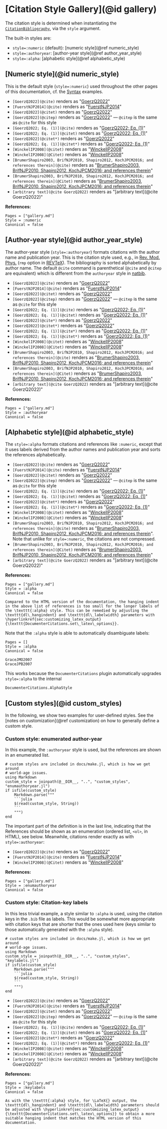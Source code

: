 # [Citation Style Gallery](@id gallery)

The citation style is determined when instantiating the [`CitationBibliography`](@ref), via the `style` argument.

The built-in styles are:

* `style=:numeric` (default): [numeric style](@ref numeric_style)
* `style=:authoryear`: [author-year style](@ref author_year_style)
* `style=:alpha`: [alphabetic style](@ref alphabetic_style)

## [Numeric style](@id numeric_style)

This is the default style (`style=:numeric`) used throughout the other pages of this documentation, cf. the [Syntax](@ref) examples.

* `[GoerzQ2022](@cite)` renders as "[GoerzQ2022](@cite)"
* `[FuerstNJP2014](@cite)` renders as "[FuerstNJP2014](@cite)"
* `[GoerzQ2022](@citet)` renders as "[GoerzQ2022](@citet)"
* `[GoerzQ2022](@citep)` renders as "[GoerzQ2022](@citep)" — `@citep` is the same as `@cite` for this style
* `[GoerzQ2022; Eq. (1)](@cite)` renders as "[GoerzQ2022; Eq. (1)](@cite)"
* `[GoerzQ2022; Eq. (1)](@citet)` renders as "[GoerzQ2022; Eq. (1)](@citet)"
* `[GoerzQ2022](@citet*)` renders as "[GoerzQ2022](@citet*)"
* `[GoerzQ2022; Eq. (1)](@citet*)` renders as "[GoerzQ2022; Eq. (1)](@citet*)"
* `[WinckelIP2008](@citet)` renders as "[WinckelIP2008](@citet)"
* `[WinckelIP2008](@Citet)` renders as "[WinckelIP2008](@Citet)"
* `[BrumerShapiro2003, BrifNJP2010, Shapiro2012, KochJPCM2016; and references therein](@cite)` renders as "[BrumerShapiro2003, BrifNJP2010, Shapiro2012, KochJPCM2016; and references therein](@cite)"
* `[BrumerShapiro2003, BrifNJP2010, Shapiro2012, KochJPCM2016; and references therein](@Citet)` renders as "[BrumerShapiro2003, BrifNJP2010, Shapiro2012, KochJPCM2016; and references therein](@Citet)"
* `[arbitrary text](@cite GoerzQ2022)` renders as "[arbitrary text](@cite GoerzQ2022)"

**References:**

```@bibliography
Pages = ["gallery.md"]
Style = :numeric
Canonical = false
```

## [Author-year style](@id author_year_style)

The author-year style (`style=:authoryear`) formats citations with the author name and publication year. This is the citation style used, e.g., in [Rev. Mod. Phys.](https://journals.aps.org/rmp/) (`rmp` option in [REVTeX](https://www.ctan.org/tex-archive/macros/latex/contrib/revtex/auguide)). The bibliography is sorted alphabetically by author name. The default `@cite` command is parenthetical (`@cite` and `@citep` are equivalent) which is different from the `authoryear` style in [natbib](https://mirrors.rit.edu/CTAN/macros/latex/contrib/natbib/natnotes.pdf).

* `[GoerzQ2022](@cite)` renders as "[GoerzQ2022](@cite%authoryear%)"
* `[FuerstNJP2014](@cite)` renders as "[FuerstNJP2014](@cite%authoryear%)"
* `[GoerzQ2022](@citet)` renders as "[GoerzQ2022](@citet%authoryear%)"
* `[GoerzQ2022](@citep)` renders as "[GoerzQ2022](@citep%authoryear%)" — `@citep` is the same as `@cite` for this style
* `[GoerzQ2022; Eq. (1)](@cite)` renders as "[GoerzQ2022; Eq. (1)](@cite%authoryear%)"
* `[GoerzQ2022; Eq. (1)](@citet)` renders as "[GoerzQ2022; Eq. (1)](@citet%authoryear%)"
* `[GoerzQ2022](@cite*)` renders as "[GoerzQ2022](@cite*%authoryear%)"
* `[GoerzQ2022](@citet*)` renders as "[GoerzQ2022](@citet*%authoryear%)"
* `[GoerzQ2022; Eq. (1)](@cite*)` renders as "[GoerzQ2022; Eq. (1)](@cite*%authoryear%)"
* `[GoerzQ2022; Eq. (1)](@citet*)` renders as "[GoerzQ2022; Eq. (1)](@citet*%authoryear%)"
* `[WinckelIP2008](@citet)` renders as "[WinckelIP2008](@citet%authoryear%)"
* `[WinckelIP2008](@Citet)` renders as "[WinckelIP2008](@Citet%authoryear%)"
* `[BrumerShapiro2003, BrifNJP2010, Shapiro2012, KochJPCM2016; and references therein](@cite)` renders as "[BrumerShapiro2003, BrifNJP2010, Shapiro2012, KochJPCM2016; and references therein](@cite%authoryear%)"
* `[BrumerShapiro2003, BrifNJP2010, Shapiro2012, KochJPCM2016; and references therein](@Citet)` renders as "[BrumerShapiro2003, BrifNJP2010, Shapiro2012, KochJPCM2016; and references therein](@Citet%authoryear%)"
* `[arbitrary text](@cite GoerzQ2022)` renders as "[arbitrary text](@cite GoerzQ2022)"

**References:**

```@bibliography
Pages = ["gallery.md"]
Style = :authoryear
Canonical = false
```

## [Alphabetic style](@id alphabetic_style)

The `style=:alpha` formats citations and references like `:numeric`, except that it uses labels derived from the author names and publication year and sorts the references alphabetically.

* `[GoerzQ2022](@cite)` renders as "[GoerzQ2022](@cite%alpha%)"
* `[FuerstNJP2014](@cite)` renders as "[FuerstNJP2014](@cite%alpha%)"
* `[GoerzQ2022](@citet)` renders as "[GoerzQ2022](@citet%alpha%)"
* `[GoerzQ2022](@citep)` renders as "[GoerzQ2022](@citep%alpha%)" — `@citep` is the same as `@cite` for this style
* `[GoerzQ2022; Eq. (1)](@cite)` renders as "[GoerzQ2022; Eq. (1)](@cite%alpha%)"
* `[GoerzQ2022; Eq. (1)](@citet)` renders as "[GoerzQ2022; Eq. (1)](@citet%alpha%)"
* `[GoerzQ2022](@citet*)` renders as "[GoerzQ2022](@citet*%alpha%)"
* `[GoerzQ2022; Eq. (1)](@citet*)` renders as "[GoerzQ2022; Eq. (1)](@citet*%alpha%)"
* `[WinckelIP2008](@citet)` renders as "[WinckelIP2008](@citet%alpha%)"
* `[WinckelIP2008](@Citet)` renders as "[WinckelIP2008](@Citet%alpha%)"
* `[BrumerShapiro2003, BrifNJP2010, Shapiro2012, KochJPCM2016; and references therein](@cite)` renders as "[BrumerShapiro2003, BrifNJP2010, Shapiro2012, KochJPCM2016; and references therein](@cite%alpha%)". Note that unlike for `style=:numeric`, the citations are not compressed.
* `[BrumerShapiro2003, BrifNJP2010, Shapiro2012, KochJPCM2016; and references therein](@Citet)` renders as "[BrumerShapiro2003, BrifNJP2010, Shapiro2012, KochJPCM2016; and references therein](@Citet%alpha%)"
* `[arbitrary text](@cite GoerzQ2022)` renders as "[arbitrary text](@cite GoerzQ2022)"

**References:**

```@bibliography
Pages = ["gallery.md"]
Style = :alpha
Canonical = false
```

```@raw latex
Compared to the HTML version of the documentation, the hanging indent in the above list of references is too small for the longer labels of the \texttt{:alpha} style. This can be remedied by adjusting the \texttt{dl\_hangindent} and \texttt{dl\_labelwidth} parameters with \hyperlinkref{sec:customizing_latex_output}{\texttt{DocumenterCitations.set\_latex\_options}}.
```

Note that the `:alpha` style is able to automatically disambiguate labels:

```@bibliography
Pages = []
Style = :alpha
Canonical = false

GraceJMO2007
GraceJPB2007
```

This works because the `DocumenterCitations` plugin automatically upgrades `style=:alpha` to the internal

```@docs
DocumenterCitations.AlphaStyle
```


## [Custom styles](@id custom_styles)

In the following, we show two examples for user-defined styles. See the [notes on customization](@ref customization) on how to generally define a custom style.

### Custom style: enumerated author-year

In this example, the `:authoryear` style is used, but the references are shown in an enumerated list.

~~~@eval
# custom styles are included in docs/make.jl, which is how we get around
# world-age issues.
using Markdown
custom_style = joinpath(@__DIR__, "..", "custom_styles", "enumauthoryear.jl")
if isfile(custom_style)
    Markdown.parse("""
    ```julia
    $(read(custom_style, String))
    ```
    """)
end
~~~

The important part of the definition is in the last line, indicating that the References should be shown as an enumeration (ordered list, `<ol>`, in HTML), see below. Meanwhile, citations render exactly as with `style=:authoryear`:

* `[GoerzQ2022](@cite)` renders as "[GoerzQ2022](@cite%enumauthoryear%)"
* `[FuerstNJP2014](@cite)` renders as "[FuerstNJP2014](@cite%enumauthoryear%)"
* `[WinckelIP2008](@Citet)` renders as "[WinckelIP2008](@Citet%enumauthoryear%)"

**References:**

```@bibliography
Pages = ["gallery.md"]
Style = :enumauthoryear
Canonical = false
```

### Custom style: Citation-key labels

In this less trivial example, a style similar to `:alpha` is used, using the citation keys in the `.bib` file as labels. This would be somewhat more appropriate with citation keys that are shorter that the ones used here (keys similar to those automatically generated with the `:alpha` style).

~~~@eval
# custom styles are included in docs/make.jl, which is how we get around
# world-age issues.
using Markdown
custom_style = joinpath(@__DIR__, "..", "custom_styles", "keylabels.jl")
if isfile(custom_style)
    Markdown.parse("""
    ```julia
    $(read(custom_style, String))
    ```
    """)
end
~~~

* `[GoerzQ2022](@cite)` renders as "[GoerzQ2022](@cite%keylabels%)"
* `[FuerstNJP2014](@cite)` renders as "[FuerstNJP2014](@cite%keylabels%)"
* `[GoerzQ2022](@citet)` renders as "[GoerzQ2022](@citet%keylabels%)"
* `[GoerzQ2022](@citep)` renders as "[GoerzQ2022](@citep%keylabels%)" — `@citep` is the same as `@cite` for this style
* `[GoerzQ2022; Eq. (1)](@cite)` renders as "[GoerzQ2022; Eq. (1)](@cite%keylabels%)"
* `[GoerzQ2022; Eq. (1)](@citet)` renders as "[GoerzQ2022; Eq. (1)](@citet%keylabels%)"
* `[GoerzQ2022](@citet*)` renders as "[GoerzQ2022](@citet*%keylabels%)"
* `[GoerzQ2022; Eq. (1)](@citet*)` renders as "[GoerzQ2022; Eq. (1)](@citet*%keylabels%)"
* `[WinckelIP2008](@citet)` renders as "[WinckelIP2008](@citet%keylabels%)"
* `[WinckelIP2008](@Citet)` renders as "[WinckelIP2008](@Citet%keylabels%)"
* `[arbitrary text](@cite GoerzQ2022)` renders as "[arbitrary text](@cite GoerzQ2022)"

**References:**

```@bibliography
Pages = ["gallery.md"]
Style = :keylabels
Canonical = false
```

```@raw latex
As with the \texttt{:alpha} style, for \LaTeX{} output, the \texttt{dl\_hangindent} and \texttt{dl\_labelwidth} parameters should be adjusted with \hyperlinkref{sec:customizing_latex_output}{\texttt{DocumenterCitations.set\_latex\_options}} to obtain a more suitable hanging indent that matches the HTML version of this documentation.
```
